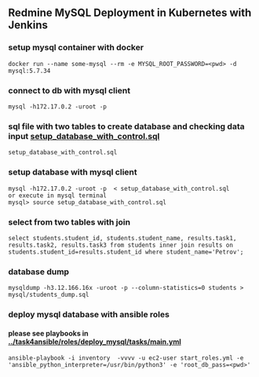 ## Redmine MySQL Deployment in Kubernetes with Jenkins
### setup mysql container with docker
```
docker run --name some-mysql --rm -e MYSQL_ROOT_PASSWORD=<pwd> -d mysql:5.7.34
```
### connect to db with mysql client
```
mysql -h172.17.0.2 -uroot -p 
```

### sql file with two tables to create database and checking data input [setup_database_with_control.sql ](https://github.com/ekozlovsky/june2021/blob/main/mysql/setup_database_with_control.sql)
```
setup_database_with_control.sql 
```

### setup database with mysql client
```
mysql -h172.17.0.2 -uroot -p  < setup_database_with_control.sql 
or execute in mysql terminal
mysql> source setup_database_with_control.sql
```

### select from two tables with join
```
select students.student_id, students.student_name, results.task1, results.task2, results.task3 from students inner join results on students.student_id=results.student_id where student_name='Petrov';
```

### database dump
```
mysqldump -h3.12.166.16x -uroot -p --column-statistics=0 students > mysql/students_dump.sql
```

### deploy mysql database with ansible roles
#### please see playbooks in [../task4ansible/roles/deploy_mysql/tasks/main.yml](https://github.com/ekozlovsky/june2021/blob/main/task4ansible/roles/deploy_mysql/tasks/main.yml) 
```
ansible-playbook -i inventory  -vvvv -u ec2-user start_roles.yml -e 'ansible_python_interpreter=/usr/bin/python3' -e 'root_db_pass=<pwd>'
```
